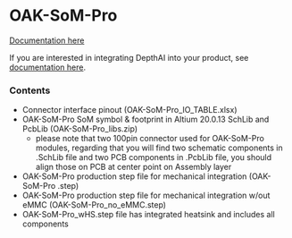 # OAK-SoM-Pro

[Documentation here](https://docs.luxonis.com/projects/hardware/en/latest/pages/BW2099.html)

If you are interested in integrating DepthAI into your product, see [documentation here](https://docs.luxonis.com/projects/hardware/en/latest/pages/guides/integrating_depthai_into_products.html).

### Contents

- Connector interface pinout (OAK-SoM-Pro_IO_TABLE.xlsx)
- OAK-SoM-Pro SoM symbol & footprint in Altium 20.0.13 SchLib and PcbLib (OAK-SoM-Pro_libs.zip)
  - please note that two 100pin connector used for OAK-SoM-Pro modules, regarding that you will find two schematic components in .SchLib file and two PCB components in .PcbLib file, you should align those on PCB at center point on Assembly layer
- OAK-SoM-Pro production step file for mechanical integration (OAK-SoM-Pro .step)
- OAK-SoM-Pro production step file for mechanical integration w/out eMMC  (OAK-SoM-Pro_no_eMMC.step)
- OAK-SoM-Pro_wHS.step file has integrated heatsink and includes all components


